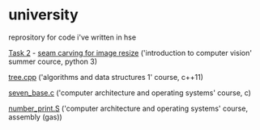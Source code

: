 # university

reprository for code i've written in hse

[Task 2](https://github.com/AmeliaAdelli/university/tree/master/Task2) - [seam carving for image resize](https://perso.crans.org/frenoy/matlab2012/seamcarving.pdf) ('introduction to computer vision' summer cource, python 3) 

[tree.cpp](https://github.com/AmeliaAdelli/university/blob/master/tree.cpp) ('algorithms and data structures 1' course, c++11)

[seven_base.c](https://github.com/AmeliaAdelli/university/blob/master/seven_base.c) ('computer architecture and operating systems' course, c)

[number_print.S](https://github.com/AmeliaAdelli/university/blob/master/numbers_print.S) ('computer architecture and operating systems' course, assembly (gas))
